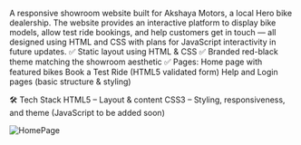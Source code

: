 A responsive showroom website built for Akshaya Motors, a local Hero bike dealership. The website provides an interactive platform to display bike models, allow test ride bookings, and help customers get in touch — all designed using HTML and CSS with plans for JavaScript interactivity in future updates.
✅ Static layout using HTML & CSS
✅ Branded red-black theme matching the showroom aesthetic
✅ Pages:
Home page with featured bikes
Book a Test Ride (HTML5 validated form)
Help and Login pages (basic structure & styling)

🛠️ Tech Stack
HTML5 – Layout & content
CSS3 – Styling, responsiveness, and theme
(JavaScript to be added soon)


![HomePage](https://github.com/user-attachments/assets/68199396-0c99-400f-8f59-ec09dc2c564e)
